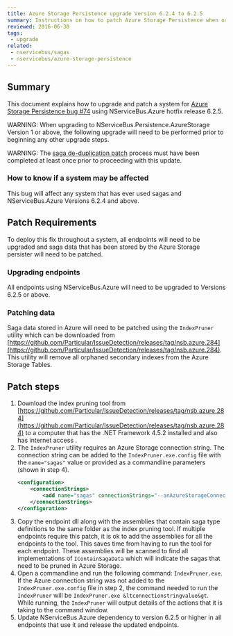 ```yaml
---
title: Azure Storage Persistence upgrade Version 6.2.4 to 6.2.5
summary: Instructions on how to patch Azure Storage Persistence when orphan saga index records appear.
reviewed: 2016-06-30
tags:
 - upgrade
related:
 - nservicebus/sagas
 - nservicebus/azure-storage-persistence
---
```



## Summary

This document explains how to upgrade and patch a system for [Azure Storage Persistence bug #74](https://github.com/Particular/NServiceBus.Persistence.AzureStorage/issues/74) using NServiceBus.Azure hotfix release 6.2.5.

WARNING: When upgrading to NServiceBus.Persistence.AzureStorage Version 1 or above, the following upgrade will need to be performed prior to beginning any other upgrade steps.

WARNING: The [saga de-duplication patch](/nservicebus/upgrades/asp-saga-deduplication.md) process must have been completed at least once prior to proceeding with this update.


### How to know if a system may be affected

This bug will affect any system that has ever used sagas and NServiceBus.Azure Versions 6.2.4 and above.


## Patch Requirements

To deploy this fix throughout a system, all endpoints will need to be upgraded and saga data that has been stored by the Azure Storage persister will need to be patched.


### Upgrading endpoints

All endpoints using NServiceBus.Azure will need to be upgraded to Versions 6.2.5 or above.


### Patching data

Saga data stored in Azure will need to be patched using the `IndexPruner` utility which can be downloaded from [https://github.com/Particular/IssueDetection/releases/tag/nsb.azure.284](https://github.com/Particular/IssueDetection/releases/tag/nsb.azure.284). This utility will remove all orphaned secondary indexes from the Azure Storage Tables.


## Patch steps

 1. Download the index pruning tool from [https://github.com/Particular/IssueDetection/releases/tag/nsb.azure.284](https://github.com/Particular/IssueDetection/releases/tag/nsb.azure.284) to a computer that has the .NET Framework 4.5.2 installed and also has internet access .
 1. The `IndexPruner` utility requires an Azure Storage connection string. The connection string can be added to the `IndexPruner.exe.config` file with the `name="sagas"` value or provided as a commandline parameters (shown in step 4).
	```xml
	<configuration>
		<connectionStrings>
			<add name="sagas" connectionStrings="--anAzureStorageConnectionString--"/>
		</connectionStrings>
	</configuration>
	```
 1. Copy the endpoint dll along with the assemblies that contain saga type definitions to the same folder as the index pruning tool. If multiple endpoints require this patch, it is ok to add the assemblies for all the endpoints to the tool. This saves time from having to run the tool for each endpoint. These assemblies will be scanned to find all implementations of `IContainSagaData` which will indicate the sagas that need to be pruned in Azure Storage.
 1. Open a commandline and run the following command: `IndexPruner.exe`. If the Azure connection string was not added to the `IndexPruner.exe.config` file in step 2, the command needed to run the `IndexPruner` will be `IndexPruner.exe &ltconnectionstringvalue&gt`. While running, the `IndexPruner` will output details of the actions that it is taking to the command window.
 1. Update NServiceBus.Azure dependency to version 6.2.5 or higher in all endpoints that use it and release the updated endpoints.